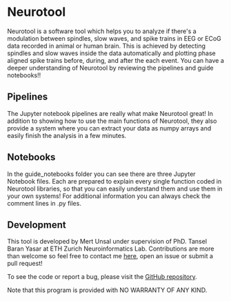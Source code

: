 # Neurotool
Neurotool is a software tool which helps you to analyze if there's a modulation between spindles, slow waves, and spike trains in EEG or ECoG data recorded in animal or human brain. This is achieved by detecting spindles and slow waves inside the data automatically and plotting phase aligned spike trains before, during, and after the each event. You can have a deeper understanding of Neurotool by reviewing the pipelines and guide notebooks!!

## Pipelines

The Jupyter notebook pipelines are really what make Neurotool great! In addition to showing how to use the main functions of Neurotool, they also provide a system where you can extract your data as numpy arrays and easily finish the analysis in a few minutes. 

## Notebooks

In the guide_notebooks folder you can see there are three Jupyter Notebook files. Each are prepared to explain every single function coded in Neurotool libraries, so that you can easily understand them and use them in your own systems! For additional information you can always check the comment lines in .py files.

## Development

This tool is developed by Mert Unsal under supervision of PhD. Tansel Baran Yasar at ETH Zurich Neuroinformatics Lab. Contributions are more than welcome so feel free to contact me [here](mailmertunsal@gmail.com), open an issue or submit a pull request!

To see the code or report a bug, please visit the [GitHub repository](https://github.com/AntonioDaSilva/neurotool).

Note that this program is provided with NO WARRANTY OF ANY KIND.


